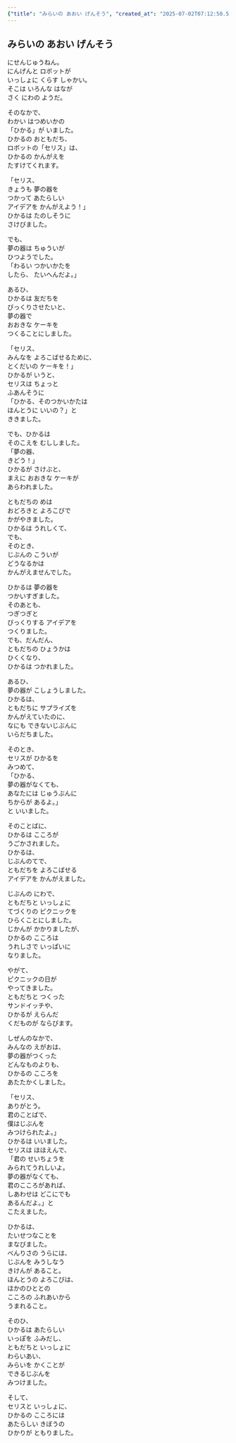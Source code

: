 ```yaml
---
{"title": "みらいの あおい げんそう", "created_at": "2025-07-02T07:12:50.503041+09:00", "pattern_id": 9, "pattern_name": "ドラえもん型", "year": 2110}
---
```


## みらいの あおい げんそう

にせんじゅうねん。  
にんげんと ロボットが  
いっしょに くらす しゃかい。  
そこは いろんな はなが  
さく にわの ようだ。  

そのなかで、  
わかい はつめいかの  
「ひかる」が いました。  
ひかるの おともだち、  
ロボットの「セリス」は、  
ひかるの かんがえを  
たすけてくれます。  

「セリス、  
きょうも 夢の器を  
つかって あたらしい  
アイデアを かんがえよう！」  
ひかるは たのしそうに  
さけびました。  

でも、  
夢の器は ちゅういが  
ひつようでした。  
「わるい つかいかたを  
したら、 たいへんだよ。」  

あるひ、  
ひかるは 友だちを  
びっくりさせたいと、  
夢の器で  
おおきな ケーキを  
つくることにしました。  

「セリス、  
みんなを よろこばせるために、  
とくだいの ケーキを！」  
ひかるが いうと、  
セリスは ちょっと  
ふあんそうに  
「ひかる、そのつかいかたは  
ほんとうに いいの？」と  
ききました。  

でも、ひかるは  
そのこえを むししました。  
「夢の器、  
きどう！」  
ひかるが さけぶと、  
まえに おおきな ケーキが  
あらわれました。  

ともだちの めは  
おどろきと よろこびで  
かがやきました。  
ひかるは うれしくて、  
でも、  
そのとき、  
じぶんの こういが  
どうなるかは  
かんがえませんでした。  

ひかるは 夢の器を  
つかいすぎました。  
そのあとも、  
つぎつぎと  
びっくりする アイデアを  
つくりました。  
でも、だんだん、  
ともだちの ひょうかは  
ひくくなり、  
ひかるは つかれました。  

あるひ、  
夢の器が こしょうしました。  
ひかるは、  
ともだちに サプライズを  
かんがえていたのに、  
なにも できないじぶんに  
いらだちました。  

そのとき、  
セリスが ひかるを  
みつめて、  
「ひかる、  
夢の器がなくても、  
あなたには じゅうぶんに  
ちからが あるよ。」  
と いいました。  

そのことばに、  
ひかるは こころが  
うごかされました。  
ひかるは、  
じぶんのてで、  
ともだちを よろこばせる  
アイデアを かんがえました。  

じぶんの にわで、  
ともだちと いっしょに  
てづくりの ピクニックを  
ひらくことにしました。  
じかんが かかりましたが、  
ひかるの こころは  
うれしさで いっぱいに  
なりました。  

やがて、  
ピクニックの日が  
やってきました。  
ともだちと つくった  
サンドイッチや、  
ひかるが えらんだ  
くだものが ならびます。  

しぜんのなかで、  
みんなの えがおは、  
夢の器がつくった  
どんなものよりも、  
ひかるの こころを  
あたたかくしました。  

「セリス、  
ありがとう。  
君のことばで、  
僕はじぶんを  
みつけられたよ。」  
ひかるは いいました。  
セリスは ほほえんで、  
「君の せいちょうを  
みられてうれしいよ。  
夢の器がなくても、  
君のこころがあれば、  
しあわせは どこにでも  
あるんだよ。」と  
こたえました。  

ひかるは、  
たいせつなことを  
まなびました。  
べんりさの うらには、  
じぶんを みうしなう  
きけんが あること。  
ほんとうの よろこびは、  
ほかのひととの  
こころの ふれあいから  
うまれること。  

そのひ、  
ひかるは あたらしい  
いっぽを ふみだし、  
ともだちと いっしょに  
わらいあい、  
みらいを かくことが  
できるじぶんを  
みつけました。  

そして、  
セリスと いっしょに、  
ひかるの こころには  
あたらしい きぼうの  
ひかりが ともりました。
